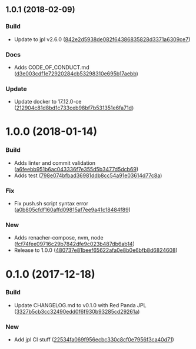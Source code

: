 <a name="1.0.1"></a>
## 1.0.1 (2018-02-09)


### Build

* Update to jpl v2.6.0 ([842e2d5938de082f64386835828d3371a6309ce7](https://github.com/red-panda-ci/ubuntu-dind/commit/842e2d5938de082f64386835828d3371a6309ce7))

### Docs

* Adds CODE_OF_CONDUCT.md ([d3e003cdf1e72920284cb53298310e695b17aebb](https://github.com/red-panda-ci/ubuntu-dind/commit/d3e003cdf1e72920284cb53298310e695b17aebb))

### Update

* Update docker to 17.12.0-ce ([212904c81d8bd1c733ceb98bf7b531351e6fa71d](https://github.com/red-panda-ci/ubuntu-dind/commit/212904c81d8bd1c733ceb98bf7b531351e6fa71d))



<a name="1.0.0"></a>
# 1.0.0 (2018-01-14)


### Build

* Adds linter and commit validation ([a6feebb951b6ac043336f7e355d5b3477d5dcb69](https://github.com/red-panda-ci/ubuntu-dind/commit/a6feebb951b6ac043336f7e355d5b3477d5dcb69))
* Adds test ([798e074bfbad36981ddb8cc54a91e03614d77c8a](https://github.com/red-panda-ci/ubuntu-dind/commit/798e074bfbad36981ddb8cc54a91e03614d77c8a))

### Fix

* Fix push.sh script syntax error ([a0b805cfdf160affd09815af7ee9a41c18484f89](https://github.com/red-panda-ci/ubuntu-dind/commit/a0b805cfdf160affd09815af7ee9a41c18484f89))

### New

* Adds renacher-compose, nvm, node ([fcf74fee09716c29b7842dfe9c023b487db6ab14](https://github.com/red-panda-ci/ubuntu-dind/commit/fcf74fee09716c29b7842dfe9c023b487db6ab14))
* Release to 1.0.0 ([480737e81beef65622afa0e8b0e6bfb8d6824608](https://github.com/red-panda-ci/ubuntu-dind/commit/480737e81beef65622afa0e8b0e6bfb8d6824608))



<a name="0.1.0"></a>
# 0.1.0 (2017-12-18)


### Build

* Update CHANGELOG.md to v0.1.0 with Red Panda JPL ([3327b5cb3cc32490edd0f6f930b93285cd29261a](https://github.com/red-panda-ci/ubuntu-dind/commit/3327b5cb3cc32490edd0f6f930b93285cd29261a))

### New

* Add jpl CI stuff ([22534fa069f956ecbc330c8cf0e7956f3ca40d71](https://github.com/red-panda-ci/ubuntu-dind/commit/22534fa069f956ecbc330c8cf0e7956f3ca40d71))



